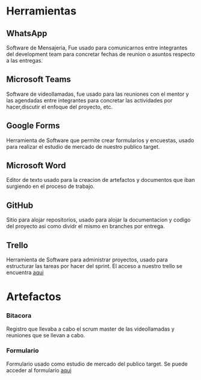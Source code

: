 # Herramientas
	
 ## WhatsApp
 Software de Mensajeria, Fue usado para comunicarnos entre integrantes del development team para concretar fechas de reunion o asuntos respecto a las entregas.

## Microsoft Teams

Software de videollamadas, fue usado para las reuniones con el mentor y las agendadas entre integrantes para concretar las actividades por hacer,discutir el enfoque del proyecto, etc.

## Google Forms
Herramienta de Software que permite crear formularios y encuestas, usado para realizar el estudio de mercado de nuestro publico target.

## Microsoft Word 
Editor de texto usado para la creacion de artefactos y documentos que iban surgiendo en el proceso de trabajo.

## GitHub 
Sitio para alojar repositorios, usado para alojar la documentacion y codigo del proyecto asi como dividr el mismo en branches por entrega.

## Trello 
Herramienta de Software para administrar proyectos, usado para estructurar las tareas por hacer del sprint. El acceso a nuestro trello se encuentra [aqui](https://trello.com/invite/b/2AVV2KpB/9d3768d7581463f8db87934e288063ce/tablero-sin-t%C3%ADtulo "aqui")

# Artefactos

### Bitacora

Registro que llevaba a cabo el scrum master de las videollamadas y reuniones que se llevan a cabo.

### Formulario

Formulario usado como estudio de mercado del publico target. Se puede acceder al formulario [aqui](https://docs.google.com/forms/d/e/1FAIpQLSd4WE7qMCUKPuJG4vLGhzDO2WeOwvj83k2BCCWP71qBugfqzw/viewform "aqui")



